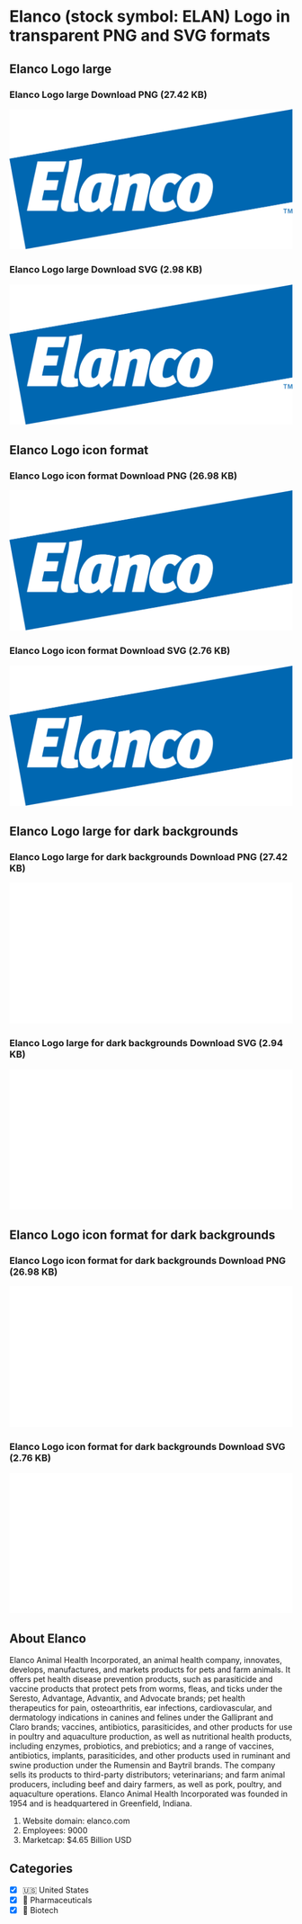 # Elanco (stock symbol: ELAN) Logo in transparent PNG and SVG formats

## Elanco Logo large

### Elanco Logo large Download PNG (27.42 KB)

![Elanco Logo large Download PNG (27.42 KB)](/img/orig/ELAN_BIG-55a898ab.png)

### Elanco Logo large Download SVG (2.98 KB)

![Elanco Logo large Download SVG (2.98 KB)](/img/orig/ELAN_BIG-ad30a334.svg)

## Elanco Logo icon format

### Elanco Logo icon format Download PNG (26.98 KB)

![Elanco Logo icon format Download PNG (26.98 KB)](/img/orig/ELAN-964e2579.png)

### Elanco Logo icon format Download SVG (2.76 KB)

![Elanco Logo icon format Download SVG (2.76 KB)](/img/orig/ELAN-3a576661.svg)

## Elanco Logo large for dark backgrounds

### Elanco Logo large for dark backgrounds Download PNG (27.42 KB)

![Elanco Logo large for dark backgrounds Download PNG (27.42 KB)](/img/orig/ELAN_BIG.D-4ddc368a.png)

### Elanco Logo large for dark backgrounds Download SVG (2.94 KB)

![Elanco Logo large for dark backgrounds Download SVG (2.94 KB)](/img/orig/ELAN_BIG.D-abf35a65.svg)

## Elanco Logo icon format for dark backgrounds

### Elanco Logo icon format for dark backgrounds Download PNG (26.98 KB)

![Elanco Logo icon format for dark backgrounds Download PNG (26.98 KB)](/img/orig/ELAN.D-ec94a407.png)

### Elanco Logo icon format for dark backgrounds Download SVG (2.76 KB)

![Elanco Logo icon format for dark backgrounds Download SVG (2.76 KB)](/img/orig/ELAN.D-f409675c.svg)

## About Elanco

Elanco Animal Health Incorporated, an animal health company, innovates, develops, manufactures, and markets products for pets and farm animals. It offers pet health disease prevention products, such as parasiticide and vaccine products that protect pets from worms, fleas, and ticks under the Seresto, Advantage, Advantix, and Advocate brands; pet health therapeutics for pain, osteoarthritis, ear infections, cardiovascular, and dermatology indications in canines and felines under the Galliprant and Claro brands; vaccines, antibiotics, parasiticides, and other products for use in poultry and aquaculture production, as well as nutritional health products, including enzymes, probiotics, and prebiotics; and a range of vaccines, antibiotics, implants, parasiticides, and other products used in ruminant and swine production under the Rumensin and Baytril brands. The company sells its products to third-party distributors; veterinarians; and farm animal producers, including beef and dairy farmers, as well as pork, poultry, and aquaculture operations. Elanco Animal Health Incorporated was founded in 1954 and is headquartered in Greenfield, Indiana.

1. Website domain: elanco.com
2. Employees: 9000
3. Marketcap: $4.65 Billion USD


## Categories
- [x] 🇺🇸 United States
- [x] 💊 Pharmaceuticals
- [x] 🧬 Biotech
